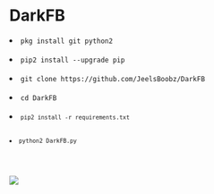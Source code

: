 # DarkFB

<li><code>pkg install git python2</code></li><br>
<li><code>pip2 install --upgrade pip</code></li><br>
<li><code>git clone https://github.com/JeelsBoobz/DarkFB</code></li><br>
<li><code>cd DarkFB</code></li><br>
<li><code><code>pip2 install -r requirements.txt</code></li><br>
<li><code>python2 DarkFB.py</code></li><br>
<br>
<img src="https://github.com/JeelsBoobz/DarkFB/raw/master/Screenshot_2019-06-20-00-22-54-768_com.termux.png">
